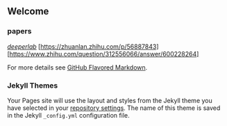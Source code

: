 ## Welcome 



### **papers**  
[_deeperlab_](https://arxiv.org/abs/1902.05093)
[https://zhuanlan.zhihu.com/p/56887843]
[https://www.zhihu.com/question/312556066/answer/600228264]

For more details see [GitHub Flavored Markdown](https://guides.github.com/features/mastering-markdown/).

### Jekyll Themes

Your Pages site will use the layout and styles from the Jekyll theme you have selected in your [repository settings](https://github.com/zhumengchao/main/settings). The name of this theme is saved in the Jekyll `_config.yml` configuration file.


